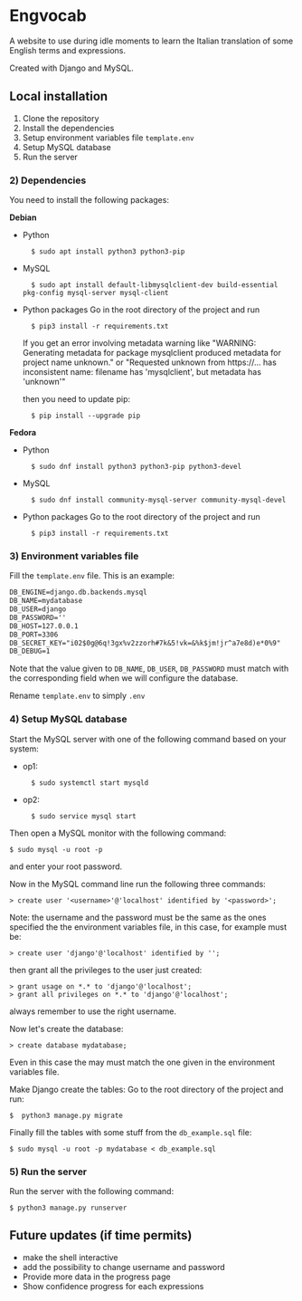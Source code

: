 ﻿# Engvocab

A website to use during idle moments to learn the Italian translation of some English terms and expressions.

Created with Django and MySQL.

## Local installation

1. Clone the repository
2. Install the dependencies
3. Setup environment variables file `template.env`
5. Setup MySQL database
6. Run the server

### 2) Dependencies

You need to install the following packages:

**Debian**

- Python

		$ sudo apt install python3 python3-pip

- MySQL

		$ sudo apt install default-libmysqlclient-dev build-essential pkg-config mysql-server mysql-client

- Python packages
	Go in the root directory of the project and run
	
		$ pip3 install -r requirements.txt

	If you get an error involving metadata warning like
	"WARNING: Generating metadata for package mysqlclient produced metadata for project name unknown."
	or
	"Requested unknown from https://... has inconsistent name: filename has 'mysqlclient', but metadata has 'unknown'"

	then you need to update pip:

		$ pip install --upgrade pip

**Fedora**

- Python

		$ sudo dnf install python3 python3-pip python3-devel

- MySQL

		$ sudo dnf install community-mysql-server community-mysql-devel

- Python packages
	Go to the root directory of the project and run
	
		$ pip3 install -r requirements.txt
	
### 3) Environment variables file

Fill the `template.env` file.
This is an example:
```txt
DB_ENGINE=django.db.backends.mysql
DB_NAME=mydatabase
DB_USER=django
DB_PASSWORD=''
DB_HOST=127.0.0.1
DB_PORT=3306
DB_SECRET_KEY="i02$0g@6q!3gx%v2zzorh#7k&5!vk=&%k$jm!jr^a7e8d)e*0%9"
DB_DEBUG=1
```
Note that the value given to `DB_NAME`, `DB_USER`, `DB_PASSWORD` must match with the corresponding field when we will configure the database.

Rename `template.env` to simply `.env`

### 4) Setup MySQL database

Start the MySQL server with one of the following command based on your system:

- op1:
	
		$ sudo systemctl start mysqld

- op2:

		$ sudo service mysql start

Then open a MySQL monitor with the following command:

	$ sudo mysql -u root -p

and enter your root password.

Now in the MySQL command line run the following three commands:

	> create user '<username>'@'localhost' identified by '<password>';
	
Note: the username and the password must be the same as the ones specified the the environment variables file, in this case, for example must be:

	> create user 'django'@'localhost' identified by '';

then grant all the privileges to the user just created:

	> grant usage on *.* to 'django'@'localhost';
	> grant all privileges on *.* to 'django'@'localhost';

always remember to use the right username.

Now let's create the database:

	> create database mydatabase;

Even in this case the may must match the one given in the environment variables file.

Make Django create the tables:
Go to the root directory of the project and run:

	$  python3 manage.py migrate

Finally fill the tables with some stuff from the `db_example.sql` file:

	$ sudo mysql -u root -p mydatabase < db_example.sql

### 5) Run the server

Run the server with the following command:

	$ python3 manage.py runserver

## Future updates (if time permits)

- make the shell interactive
- add the possibility to change username and password
- Provide more data in the progress page
- Show confidence progress for each expressions
